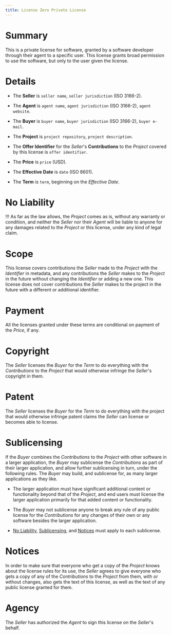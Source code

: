 ```yaml
---
title: License Zero Private License
---
```


# Summary

This is a private license for software, granted by a software developer through their agent to a specific user.  This license grants broad permission to use the software, but only to the user given the license.

# Details

- The **Seller** is `seller name`, `seller jurisdiction` (ISO 3166-2).

- The **Agent** is `agent name`, `agent jurisdiction` (ISO 3166-2), `agent website`.

- The **Buyer** is `buyer name`, `buyer jurisdiction` (ISO 3166-2), `buyer e-mail`.

- The **Project** is `project repository`, `project description`.

- The **Offer Identifier** for the _Seller_'s **Contributions** to the _Project_ covered by this license is `offer identifier`.

- The **Price** is `price` (USD).

- The **Effective Date** is `date` (ISO 8601).

- The **Term** is `term`, beginning on the _Effective Date_.

# No Liability

!!! As far as the law allows, the _Project_ comes as is, without any warranty or condition, and neither the _Seller_ nor their _Agent_ will be liable to anyone for any damages related to the _Project_ or this license, under any kind of legal claim.

# Scope

This license covers contributions the _Seller_ made to the _Project_ with the _Identifier_ in metadata, and any contributions the _Seller_ makes to the _Project_ in the future without changing the _Identifier_ or adding a new one.  This license does not cover contributions the _Seller_ makes to the project in the future with a different or additional identifier.

# Payment

All the licenses granted under these terms are conditional on payment of the _Price_, if any.

# Copyright

The _Seller_ licenses the _Buyer_ for the _Term_ to do everything with the _Contributions_ to the _Project_ that would otherwise infringe the _Seller_'s copyright in them.

# Patent

The _Seller_ licenses the _Buyer_ for the _Term_ to do everything with the project that would otherwise infringe patent claims the _Seller_ can license or becomes able to license.

# Sublicensing

If the _Buyer_ combines the _Contributions_ to the _Project_ with other software in a larger application, the _Buyer_ may sublicense the _Contributions_ as part of their larger application, and allow further sublicensing in turn, under the following rules.  The _Buyer_ may build, and sublicense for, as many larger applications as they like.

- The larger application must have significant additional content or functionality beyond that of the _Project_, and end users must license the larger application primarily for that added content or functionality.

- The _Buyer_ may not sublicense anyone to break any rule of any public license for the _Contributions_ for any changes of their own or any software besides the larger application.

- [No Liability](#no-liability), [Sublicensing](#sublicensing), and [Notices](#notices) must apply to each sublicense.

# Notices

In order to make sure that everyone who get a copy of the _Project_ knows about the license rules for its use, the _Seller_ agrees to give everyone who gets a copy of any of the _Contributions_ to the _Project_ from them, with or without changes, also gets the text of this license, as well as the text of any public license granted for them.

# Agency

The _Seller_ has authorized the _Agent_ to sign this license on the _Seller_'s behalf.
